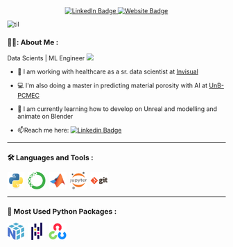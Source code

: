 <div id="header" align="center">
  <div id="badges">
    <a href="https://www.linkedin.com/in/rafael-bessa">
      <img src="https://img.shields.io/badge/LinkedIn-blue?style=for-the-badge&logo=linkedin&logoColor=white" alt="LinkedIn Badge"/>
    </a>  
    <a href="https://https://bessagg.github.io">
      <img src="https://img.shields.io/badge/Website-red?style=for-the-badge&logo=gitHub&logoColor=white" alt="Website Badge"/>
    </a>
  </div>
</div>

![til](./app/assets/surprised-shocked.gif)


### 👨‍💻: About Me :
Data Scients | ML Engineer <img src="https://media.giphy.com/media/WUlplcMpOCEmTGBtBW/giphy.gif" width="30">

- :telescope: I am working with healthcare as a sr. data scientist at  [Invisual](https://www.invisual.com.br/)


- :computer: I'm also doing a master in predicting material porosity with AI at [UnB-PCMEC](http://pcmec.unb.br/index.php/pt/)


- :seedling: I am currently learning how to develop on Unreal and modelling and animate on Blender

- :mailbox:Reach me here: [![Linkedin Badge](https://img.shields.io/badge/-Linkedin-blue?style=flat&logo=Linkedin&logoColor=white)](https://www.linkedin.com/in/rafael-bessa/)


---

### :hammer_and_wrench: Languages and Tools :
<div>
  <img src="https://github.com/devicons/devicon/blob/master/icons/python/python-original.svg" title="Python" alt="Python" width="40" height="40"/>&nbsp;
  <img src="https://github.com/devicons/devicon/blob/master/icons/anaconda/anaconda-original.svg" title="Anaconda" alt="Anaconda" width="40" height="40"/>&nbsp;
  <img src="https://github.com/devicons/devicon/blob/master/icons/matlab/matlab-original.svg" title="Matlab" alt="Matlab" width="40" height="40"/>&nbsp;
  <img src="https://github.com/devicons/devicon/blob/master/icons/jupyter/jupyter-original-wordmark.svg" title="Jupyter" alt="Jupyter" width="40" height="40"/>&nbsp;
  <img src="https://github.com/devicons/devicon/blob/master/icons/git/git-original-wordmark.svg" title="Git" **alt="Git" width="40" height="40"/>
</div>

---

### :snake: Most Used Python Packages :
<div>
 
  <img src="https://github.com/devicons/devicon/blob/master/icons/numpy/numpy-original.svg" title="Numpy" alt="Numpy" width="40" height="40"/>&nbsp;
  <img src="https://github.com/devicons/devicon/blob/master/icons/pandas/pandas-original.svg" title="Pandas" alt="Pandas" width="40" height="40"/>&nbsp;
  <img src="https://github.com/devicons/devicon/blob/master/icons/opencv/opencv-original.svg" title="OpenCV" alt="OpenCV" width="40" height="40"/>&nbsp;
</div>

<!--
**francescapalermo/francescapalermo** is a ✨ _special_ ✨ repository because its `README.md` (this file) appears on your GitHub profile.
-->
